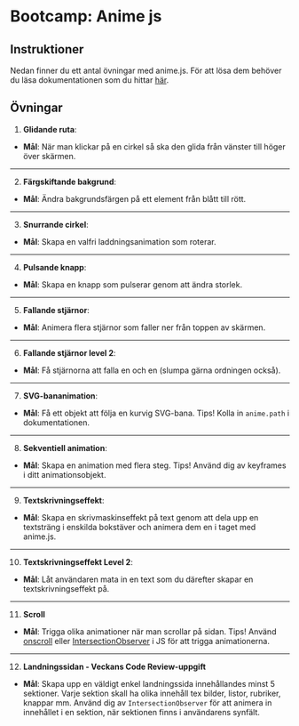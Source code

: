 # Bootcamp: Anime js

## Instruktioner

Nedan finner du ett antal övningar med anime.js. För att lösa dem behöver du läsa dokumentationen som du hittar [här](https://animejs.com/documentation/).

## Övningar

1. **Glidande ruta**:
- **Mål**: När man klickar på en cirkel så ska den glida från vänster till höger över skärmen.

<hr>

2. **Färgskiftande bakgrund**:
- **Mål**: Ändra bakgrundsfärgen på ett element från blått till rött.

<hr>

3. **Snurrande cirkel**:
- **Mål**: Skapa en valfri laddningsanimation som roterar.

<hr>

4. **Pulsande knapp**:
- **Mål**: Skapa en knapp som pulserar genom att ändra storlek.

<hr>

5. **Fallande stjärnor**:
- **Mål**: Animera flera stjärnor som faller ner från toppen av skärmen.

<hr>

6. **Fallande stjärnor level 2**:
- **Mål**: Få stjärnorna att falla en och en (slumpa gärna ordningen också).

<hr>

7. **SVG-bananimation**:
- **Mål**: Få ett objekt att följa en kurvig SVG-bana. Tips! Kolla in `anime.path` i dokumentationen.

<hr>

8. **Sekventiell animation**:
- **Mål**: Skapa en animation med flera steg. Tips! Använd dig av keyframes i ditt animationsobjekt.

<hr>

9. **Textskrivningseffekt**:
- **Mål**: Skapa en skrivmaskinseffekt på text genom att dela upp en textsträng i enskilda bokstäver och animera dem en i taget med anime.js.

<hr>

10. **Textskrivningseffekt Level 2**:
- **Mål**: Låt användaren mata in en text som du därefter skapar en textskrivningseffekt på.

<hr>

11. **Scroll**
- **Mål**: Trigga olika animationer när man scrollar på sidan. Tips! Använd [onscroll](https://developer.mozilla.org/en-US/docs/Web/API/Element/scroll_event) eller [IntersectionObserver](https://developer.mozilla.org/en-US/docs/Web/API/Intersection_Observer_API) i JS för att trigga animationerna.
   
<hr>

12. **Landningssidan - Veckans Code Review-uppgift**
- **Mål**: Skapa upp en väldigt enkel landningssida innehållandes minst 5 sektioner. Varje sektion skall ha olika innehåll tex bilder, listor, rubriker, knappar mm. Använd dig av ```IntersectionObserver``` för att animera in innehållet i en sektion, när sektionen finns i användarens synfält.
